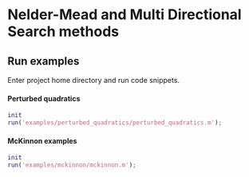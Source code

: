 # Nelder-Mead and Multi Directional Search methods

## Run examples

Enter project home directory and run code snippets.

#### Perturbed quadratics

```matlab
init
run('examples/perturbed_quadratics/perturbed_quadratics.m');
```

#### McKinnon examples

```matlab
init
run('examples/mckinnon/mckinnon.m');
```
